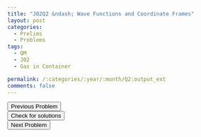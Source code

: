 ```yaml
---
title: "J02Q2 &ndash; Wave Functions and Coordinate Frames"
layout: post
categories:
  - Prelims
  - Problems
tags:
  - QM
  - J02
  - Gas in Container

permalink: /:categories/:year/:month/Q2:output_ext
comments: false
---
```

<object data="2002J2Q.pdf" type="application/pdf" width="100%" height="500"></object>

<div class='navbar'>
	<div float='left'><button onclick="window.location='Q1.html'" >Previous Problem</button></div>
	<div float='center'><button onclick="window.location='https://princetonprelim.com/prelim/8/'">Check for solutions</button></div>
	<div float='right'><button onclick="window.location='Q3.html'" > Next Problem</button></div>
</div>
